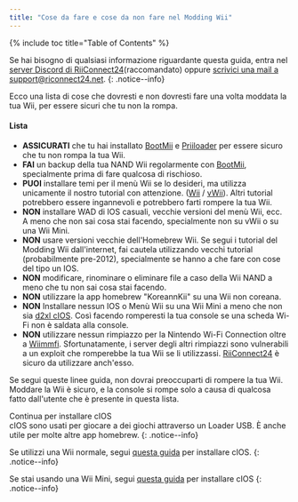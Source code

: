 ```yaml
---
title: "Cose da fare e cose da non fare nel Modding Wii"
---
```


{% include toc title="Table of Contents" %}

Se hai bisogno di qualsiasi informazione riguardante questa guida, entra nel [server Discord di RiiConnect24](https://discord.gg/rc24)(raccomandato) oppure [scrivici una mail a support@riconnect24.net](mailto:support@riiconnect24.net).
{: .notice--info}

Ecco una lista di cose che dovresti e non dovresti fare una volta moddata la tua Wii, per essere sicuri che tu non la rompa.

#### Lista

- **ASSICURATI** che tu hai installato [BootMii](bootmii) e [Priiloader](priiloader) per essere sicuro che tu non rompa la tua Wii.
- **FAI** un backup della tua NAND Wii regolarmente con [BootMii](bootmii), specialmente prima di fare qualcosa di rischioso.
- **PUOI** installare temi per il menù Wii se lo desideri, ma utilizza unicamente il nostro tutorial con attenzione. ([Wii](themes) / [vWii](themes-vwii)). Altri tutorial potrebbero essere ingannevoli e potrebbero farti rompere la tua Wii.
- **NON** installare WAD di IOS casuali, vecchie versioni del menù Wii, ecc. A meno che non sai cosa stai facendo, specialmente non su vWii o su una Wii Mini.
- **NON** usare versioni vecchie dell'Homebrew Wii. Se segui i tutorial del Modding Wii dall'internet, fai cautela utilizzando vecchi tutorial (probabilmente pre-2012), specialmente se hanno a che fare con cose del tipo un IOS.
- **NON** modificare, rinominare o eliminare file a caso della Wii NAND a meno che tu non sai cosa stai facendo.
- **NON** utilizzare la app homebrew "KoreannKii" su una Wii non coreana.
- **NON** Installare nessun IOS o Menù Wii su una Wii Mini a meno che non sia [d2xl cIOS](cios-mini). Così facendo romperesti la tua console se una scheda Wi-Fi non è saldata alla console.
- **NON** utilizzare nessun rimpiazzo per la Nintendo Wi-Fi Connection oltre a [Wiimmfi](wiimmfi). Sfortunatamente, i server degli altri rimpiazzi sono vulnerabili a un exploit che romperebbe la tua Wii se li utilizzassi. [RiiConnect24](riiconnect24) è sicuro da utilizzare anch'esso.

Se segui queste linee guida, non dovrai preoccuparti di rompere la tua Wii. Moddare la Wii è sicuro, e la console si rompe solo a causa di qualcosa fatto dall'utente che è presente in questa lista.

Continua per installare cIOS<br> cIOS sono usati per giocare a dei giochi attraverso un Loader USB. È anche utile per molte altre app homebrew.
{: .notice--info}

Se utilizzi una Wii normale, segui [questa guida](cios) per installare cIOS.
{: .notice--info}

Se stai usando una Wii Mini, segui [questa guida](cios-mini) per installare cIOS
{: .notice--info}
